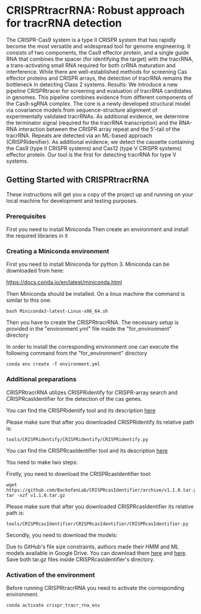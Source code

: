 # CRISPRtracrRNA: Robust approach for tracrRNA detection
The CRISPR-Cas9 system is a type II CRISPR system that has rapidly become the most versatile and widespread tool for genome engineering. It consists of two components, the Cas9 effector protein, and a single guide RNA that combines the spacer (for identifying the target) with the tracrRNA, a trans-activating small RNA required for both crRNA maturation and interference. While there are well-established methods for screening Cas effector proteins and CRISPR arrays, the detection of tracrRNA remains the bottleneck in detecting Class 2 systems.
Results: We introduce a new pipeline CRISPRtracer for screening and evaluation of tracrRNA candidates in genomes. This pipeline combines evidence from different components of the Cas9-sgRNA complex. The core is a newly developed structural model via covariance models from sequence-structure alignment of experimentally validated tracrRNAs. As additional evidence, we determine the terminator signal (required for the tracrRNA transcription) and the RNA-RNA interaction between the CRISPR array repeat and the 5’-tail of the tracrRNA. Repeats are detected via an ML-based approach (CRISPRidenifier). As additional evidence, we detect the cassette containing the Cas9 (type II CRISPR systems) and Cas12 (type V CRISPR systems) effector protein. Our tool is the first for detecting tracrRNA for type V systems.


## Getting Started with CRISPRtracrRNA

These instructions will get you a copy of the project up and running on your local machine for development and testing purposes.

### Prerequisites

First you need to install Miniconda
Then create an environment and install the required libraries in it


### Creating a Miniconda environment

First you need to install Miniconda for python 3.
Miniconda can be downloaded from here:

https://docs.conda.io/en/latest/miniconda.html

Then Miniconda should be installed. On a linux machine the command is similar to this one:

```
bash Miniconda3-latest-Linux-x86_64.sh
```

Then you have to create the CRISPRtracrRNA. The necessary setup is provided in the "environment.yml" file inside the "for_environment" directory

In order to install the corresponding environment one can execute the following command from the "for_environment" directory

```
conda env create -f environment.yml
```

### Additional preparations

CRISPRtracrRNA utilizes CRISPRidentify for CRISPR-array search and CRISPRcasIdentifier for the detection of the cas genes.

You can find the CRISPRidentify tool and its description [here](https://github.com/BackofenLab/CRISPRidentify)

Please make sure that after you downloaded CRISPRidentify its relative path is:

```
tools/CRISPRidentify/CRISPRidentify/CRISPRidentify.py
```



You can find the CRISPRcasIdentifier tool and its description [here](https://github.com/BackofenLab/CRISPRcasIdentifier)

You need to make two steps:

Firstly, you need to download the CRISPRcasIdentifier tool:
```
wget https://github.com/BackofenLab/CRISPRcasIdentifier/archive/v1.1.0.tar.gz
tar -xzf v1.1.0.tar.gz
```

Please make sure that after you downloaded CRISPRcasIdentifier its relative path is:

```
tools/CRISPRcasIdentifier/CRISPRcasIdentifier/CRISPRcasIdentifier.py
```
Secondly, you need to download the models:

Due to GitHub's file size constraints, authors made their HMM and ML models available in Google Drive. You can download them [here](https://drive.google.com/file/d/1YbTxkn9KuJP2D7U1-6kL1Yimu_4RqSl1/view?usp=sharing) and [here](https://drive.google.com/file/d/1Nc5o6QVB6QxMxpQjmLQcbwQwkRLk-thM/view?usp=sharing). Save both tar.gz files inside CRISPRcasIdentifier's directory.

### Activation of the environment

Before running CRISPRtracrRNA you need to activate the corresponding environment.

```
conda activate crispr_tracr_rna_env
```
